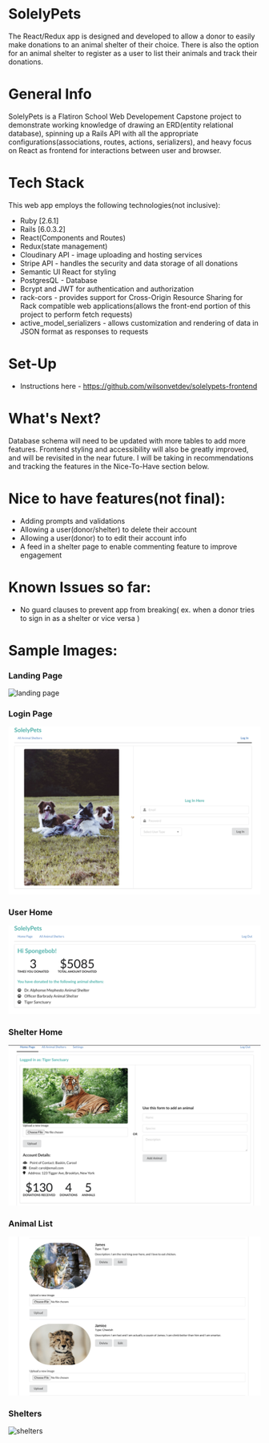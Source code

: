 # SolelyPets
The React/Redux app is designed and developed to allow a donor to easily make donations to an animal shelter of their choice. There is also the option for an animal shelter to register as a user to list their animals and track their donations.

# General Info
SolelyPets is a Flatiron School Web Developement Capstone project to demonstrate working knowledge of drawing an ERD(entity relational database), spinning up a Rails API with all the appropriate configurations(associations, routes, actions, serializers), and heavy focus on React as frontend for interactions between user and browser.

# Tech Stack
This web app employs the following technologies(not inclusive):

* Ruby [2.6.1]
* Rails [6.0.3.2]
* React(Components and Routes)
* Redux(state management)
* Cloudinary API - image uploading and hosting services
* Stripe API - handles the security and data storage of all donations
* Semantic UI React for styling
* PostgresQL - Database
* Bcrypt and JWT for authentication and authorization
* rack-cors - provides support for Cross-Origin Resource Sharing for Rack compatible web applications(allows the front-end portion of this project to perform fetch requests)
* active_model_serializers - allows customization and rendering of data in JSON format as responses to requests

# Set-Up
* Instructions here - https://github.com/wilsonvetdev/solelypets-frontend

# What's Next?

Database schema will need to be updated with more tables to add more features. Frontend styling and accessibility will also be greatly improved, and will be revisited in the near future. I will be taking in recommendations and tracking the features in the Nice-To-Have section below.

# Nice to have features(not final):

* Adding prompts and validations
* Allowing a user(donor/shelter) to delete their account
* Allowing a user(donor) to to edit their account info 
* A feed in a shelter page to enable commenting feature to improve engagement

# Known Issues so far:
* No guard clauses to prevent app from breaking( ex. when a donor tries to sign in as a shelter or vice versa )

# Sample Images: 

### Landing Page
![landing page](https://github.com/wilsonvetdev/solelypets-frontend/blob/main/landing.png)

### Login Page
![loging page](https://github.com/wilsonvetdev/solelypets-frontend/blob/main/login.png)

### User Home
![user home](https://github.com/wilsonvetdev/solelypets-frontend/blob/main/userHome.png)

### Shelter Home
![shelter home](https://github.com/wilsonvetdev/solelypets-frontend/blob/main/shelterHome.png)

### Animal List
![animal list](https://github.com/wilsonvetdev/solelypets-frontend/blob/main/animalList.png)

### Shelters
![shelters](https://github.com/wilsonvetdev/solelypets-frontend/blob/main/shelters.png)
